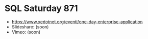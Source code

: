 # SQL Saturday 871
* https://www.xedotnet.org/eventi/one-day-enterprise-application
* Slideshare: (soon)
* Vimeo: (soon)
